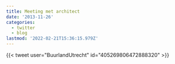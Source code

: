 ```yaml
---
title: Meeting met architect
date: '2013-11-26'
categories:
  - twitter
  - blog
lastmod: '2022-02-21T15:36:15.979Z'
---
```


{{< tweet user="BuurlandUtrecht" id="405269806472888320" >}}

